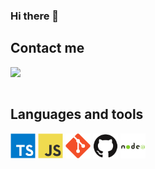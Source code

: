 ### Hi there 👋



## Contact me
<p>
  <a href="https://discordapp.com/users/377605834458267650"><img width="30px" align="left" src="https://cdn.jsdelivr.net/npm/simple-icons@v3/icons/discord.svg" /></a>
  </p>
  
  <br />
  <br />

## Languages and tools
<p align="left">
  
  <img src="https://raw.githubusercontent.com/devicons/devicon/master/icons/typescript/typescript-original.svg" width="40" height="40" />
  <img src="https://raw.githubusercontent.com/devicons/devicon/master/icons/javascript/javascript-original.svg" width="40" height="40" />
  <img src="https://raw.githubusercontent.com/devicons/devicon/master/icons/git/git-original.svg" width="40" height="40" />
  <img src="https://raw.githubusercontent.com/devicons/devicon/master/icons/github/github-original.svg" width="40" height="40" />
  <img src="https://raw.githubusercontent.com/devicons/devicon/master/icons/nodejs/nodejs-original-wordmark.svg" width="40" height="40" />
  
</p>

<!--
//<img src="https://raw.githubusercontent.com/devicons/devicon/master/icons//csharp/csharp-original.svg" width="40" height="40" />
  //<img src="https://raw.githubusercontent.com/devicons/devicon/master/icons/dot-net/dot-net-original-wordmark.svg" width="40" height="40" />
  //<img src="https://raw.githubusercontent.com/devicons/devicon/master/icons/java/java-original-wordmark.svg" width="40" height="40" />
  //<img src="https://raw.githubusercontent.com/devicons/devicon/master/icons/react/react-original-wordmark.svg" width="40" height="40" />
  //<img src="https://raw.githubusercontent.com/devicons/devicon/master/icons/angularjs/angularjs-original.svg" width="40" height="40" />
//<img src="https://raw.githubusercontent.com/devicons/devicon/master/icons/jquery/jquery-original-wordmark.svg" width="40" height="40" />
  //<img src="https://raw.githubusercontent.com/devicons/devicon/master/icons/html5/html5-original-wordmark.svg" width="40" height="40" />
  //<img src="https://raw.githubusercontent.com/devicons/devicon/master/icons/css3/css3-original-wordmark.svg" width="40" height="40" />
  //<img src="https://raw.githubusercontent.com/devicons/devicon/master/icons/python/python-original.svg" width="40" height="40" />
  //<img src="https://raw.githubusercontent.com/devicons/devicon/master/icons/ruby/ruby-original-wordmark.svg" width="40" height="40" />
  //<img src="https://raw.githubusercontent.com/devicons/devicon/master/icons/c/c-original.svg" width="40" height="40" />



**STMETE/STMETE** is a ✨ _special_ ✨ repository because its `README.md` (this file) appears on your GitHub profile.

Here are some ideas to get you started:

- 🔭 I’m currently working on ...
- 🌱 I’m currently learning ...
- 👯 I’m looking to collaborate on ...
- 🤔 I’m looking for help with ...
- 💬 Ask me about ...
- 📫 How to reach me: ...
- 😄 Pronouns: ...
- ⚡ Fun fact: ...
-->
